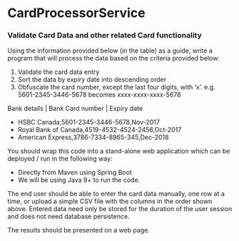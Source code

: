 # CardProcessorService
### Validate Card Data and other related Card functionality



Using the information provided below (in the table) as a guide, write a program that will process the
data based on the criteria provided below:

1. Validate the card data entry
2. Sort the data by expiry date into descending order
3. Obfuscate the card number, except the last four digits, with ‘x’. 
e.g. 5601-2345-3446-5678 becomes xxxx-xxxx-xxxx-5678

Bank details   | Bank Card number   | Expiry date
- HSBC Canada,5601-2345-3446-5678,Nov-2017
- Royal Bank of Canada,4519-4532-4524-2456,Oct-2017
- American Express,3786-7334-8965-345,Dec-2018

You should wrap this code into a stand-alone web application which can be deployed / run in the
following way:

- Directly from Maven using Spring Boot
- We will be using Java 9+ to run the code.

The end user should be able to enter the card data manually, one row at a time, or upload a simple
CSV file with the columns in the order shown above. Entered data need only be stored for the duration
of the user session and does not need database persistence.

The results should be presented on a web page.
